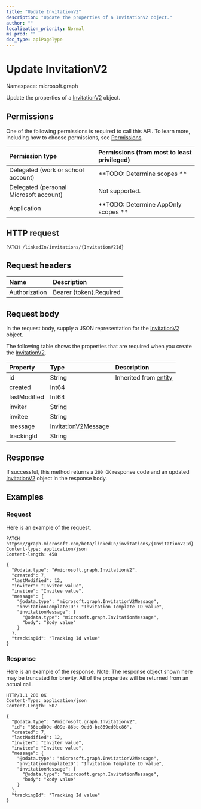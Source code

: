 ```yaml
---
title: "Update InvitationV2"
description: "Update the properties of a InvitationV2 object."
author: ""
localization_priority: Normal
ms.prod: ""
doc_type: apiPageType
---
```


# Update InvitationV2

Namespace: microsoft.graph

Update the properties of a [InvitationV2](../resources/invitationv2.md) object.

## Permissions
One of the following permissions is required to call this API. To learn more, including how to choose permissions, see [Permissions](/concepts/permissions-reference.md).

|Permission type|Permissions (from most to least privileged)|
|:---|:---|
|Delegated (work or school account)|**TODO: Determine scopes **|
|Delegated (personal Microsoft account)|Not supported.|
|Application|**TODO: Determine AppOnly scopes **|

## HTTP request
<!-- {
  "blockType": "ignored"
}
-->
``` http
PATCH /linkedIn/invitations/{InvitationV2Id}
```

## Request headers
|Name|Description|
|:---|:---|
|Authorization|Bearer {token}.Required|

## Request body
In the request body, supply a JSON representation for the [InvitationV2](../resources/invitationv2.md) object.

The following table shows the properties that are required when you create the [InvitationV2](../resources/invitationv2.md).

|Property|Type|Description|
|:---|:---|:---|
|id|String| Inherited from [entity](../resources/entity.md)|
|created|Int64||
|lastModified|Int64||
|inviter|String||
|invitee|String||
|message|[InvitationV2Message](../resources/invitationv2message.md)||
|trackingId|String||



## Response
If successful, this method returns a `200 OK` response code and an updated [InvitationV2](../resources/invitationv2.md) object in the response body.

## Examples

### Request
Here is an example of the request.
<!-- {
  "blockType": "request",
  "name": "update_invitationv2"
}
-->
``` http
PATCH https://graph.microsoft.com/beta/linkedIn/invitations/{InvitationV2Id}
Content-type: application/json
Content-length: 458

{
  "@odata.type": "#microsoft.graph.InvitationV2",
  "created": 7,
  "lastModified": 12,
  "inviter": "Inviter value",
  "invitee": "Invitee value",
  "message": {
    "@odata.type": "microsoft.graph.InvitationV2Message",
    "invitationTemplateID": "Invitation Template ID value",
    "invitationMessage": {
      "@odata.type": "microsoft.graph.InvitationMessage",
      "body": "Body value"
    }
  },
  "trackingId": "Tracking Id value"
}
```

### Response
Here is an example of the response. Note: The response object shown here may be truncated for brevity. All of the properties will be returned from an actual call.
<!-- {
  "blockType": "response",
  "truncated": true
}
-->
``` http
HTTP/1.1 200 OK
Content-Type: application/json
Content-Length: 507

{
  "@odata.type": "#microsoft.graph.InvitationV2",
  "id": "86bcd09e-d09e-86bc-9ed0-bc869ed0bc86",
  "created": 7,
  "lastModified": 12,
  "inviter": "Inviter value",
  "invitee": "Invitee value",
  "message": {
    "@odata.type": "microsoft.graph.InvitationV2Message",
    "invitationTemplateID": "Invitation Template ID value",
    "invitationMessage": {
      "@odata.type": "microsoft.graph.InvitationMessage",
      "body": "Body value"
    }
  },
  "trackingId": "Tracking Id value"
}
```

